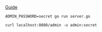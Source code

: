 [Guide](https://www.youtube.com/watch?v=2v11Ym6Ct9Q)

```
ADMIN_PASSWORD=secret go run server.go
```

```
curl localhost:8080/admin -u admin:secret
```